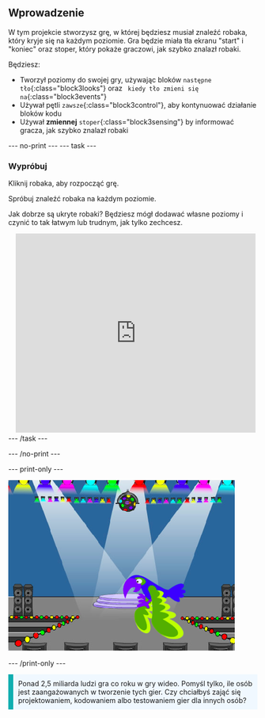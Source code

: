 ## Wprowadzenie

W tym projekcie stworzysz grę, w której będziesz musiał znaleźć robaka, który kryje się na każdym poziomie. Gra będzie miała tła ekranu "start" i "koniec" oraz stoper, który pokaże graczowi, jak szybko znalazł robaki.

Będziesz:
+ Tworzył poziomy do swojej gry, używając bloków `następne tło`{:class="block3looks"} oraz ` kiedy tło zmieni się na`{:class="block3events"}
+ Używał pętli `zawsze`{:class="block3control"}, aby kontynuować działanie bloków kodu
+ Używał **zmiennej** `stoper`{:class="block3sensing"} by informować gracza, jak szybko znalazł robaki

--- no-print --- --- task ---
### Wypróbuj
<div style="display: flex; flex-wrap: wrap">
<div style="flex-basis: 200px; flex-grow: 1">  
Kliknij robaka, aby rozpocząć grę.

Spróbuj znaleźć robaka na każdym poziomie.

Jak dobrze są ukryte robaki? Będziesz mógł dodawać własne poziomy i czynić to tak łatwym lub trudnym, jak tylko zechcesz.

</div>
<div class="scratch-preview" style="margin-left: 15px;">
  <iframe allowtransparency="true" width="485" height="402" src="https://scratch.mit.edu/projects/embed/486719939/?autostart=false" frameborder="0"></iframe>
</div>
</div>
--- /task ---

--- /no-print ---

--- print-only ---

![Ukończony projekt.](images/showcase_static.png)

--- /print-only ---

<p style="border-left: solid; border-width:10px; border-color: #0faeb0; background-color: aliceblue; padding: 10px;">
Ponad 2,5 miliarda ludzi gra co roku w gry wideo. Pomyśl tylko, ile osób jest zaangażowanych w tworzenie tych gier. Czy chciałbyś zająć się projektowaniem, kodowaniem albo testowaniem gier dla innych osób? 
</p>
